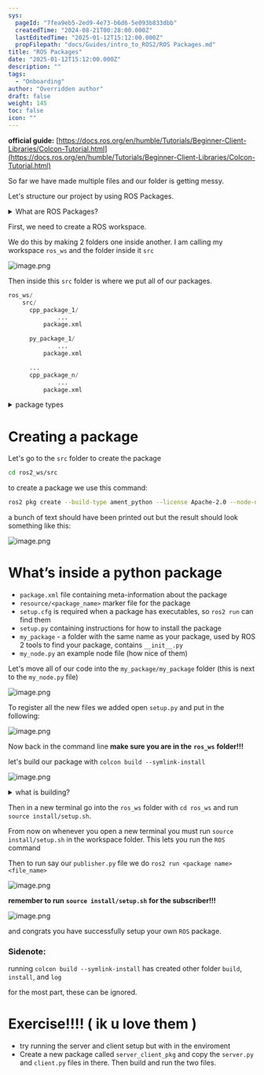```yaml
---
sys:
  pageId: "7fea9eb5-2ed9-4e73-b6d6-5e093b833dbb"
  createdTime: "2024-08-21T00:28:00.000Z"
  lastEditedTime: "2025-01-12T15:12:00.000Z"
  propFilepath: "docs/Guides/intro_to_ROS2/ROS Packages.md"
title: "ROS Packages"
date: "2025-01-12T15:12:00.000Z"
description: ""
tags:
  - "Onboarding"
author: "Overridden author"
draft: false
weight: 145
toc: false
icon: ""
---
```


**official guide:** [https://docs.ros.org/en/humble/Tutorials/Beginner-Client-Libraries/Colcon-Tutorial.html](https://docs.ros.org/en/humble/Tutorials/Beginner-Client-Libraries/Colcon-Tutorial.html)

So far we have made multiple files and our folder is getting messy.

Let's structure our project by using ROS Packages.

<details>

<summary>What are ROS Packages?</summary>

ROS Packages are, as the name implies, packages of code that are highly sharable between ROS developers.

They consist of a folder, `package.xml` file, and source code

```python
      cpp_package_1/
		      ... imagine much code files here ..
          package.xml
```

</details>

First, we need to create a ROS workspace.

We do this by making 2 folders one inside another. I am calling my workspace `ros_ws` and the folder inside it `src`

![image.png](https://prod-files-secure.s3.us-west-2.amazonaws.com/d518164a-d88e-44d1-a4ee-3adb3bd8bce0/70706947-fd18-4537-a67b-e12946812d31/image.png?X-Amz-Algorithm=AWS4-HMAC-SHA256&X-Amz-Content-Sha256=UNSIGNED-PAYLOAD&X-Amz-Credential=ASIAZI2LB46656DOK7L4%2F20250517%2Fus-west-2%2Fs3%2Faws4_request&X-Amz-Date=20250517T160926Z&X-Amz-Expires=3600&X-Amz-Security-Token=IQoJb3JpZ2luX2VjEKf%2F%2F%2F%2F%2F%2F%2F%2F%2F%2FwEaCXVzLXdlc3QtMiJHMEUCIGdHA5Lk0S4hl0CMPskjiEDpwMWUSHVppOybSATXrMNgAiEAwTgynYaoG2G0IekkY%2B84D049Be5ISVU2YVRtEgl7FmYq%2FwMIXxAAGgw2Mzc0MjMxODM4MDUiDFpyYinVmhtWvl1jCCrcA87QIEbcsafCrF8Maf%2FLJmBKzbaUyFL1bLa2%2BqgxGQaPmeviQeK0NyoKcmP%2Bj%2Bpi%2B9EJsmj8gjG5X7DXudQE8Z%2BVJawfvUf7QyaYcRC8uncylRXqMHirjPLgCx%2BHOfl7kOhLYmin784OwKu%2F3LoqoO1UUE9iUlVZ9Yx3zdls%2FMxRrXMn9aftmelGDBMeeSRrdq%2B8pqIoW5Aih3RT%2FelXrMFP2VKnYfWcl4U7qhIrjvMPpswoWVMi%2BS66Zf91fiDxGDTJ0hvkcu1MuhyFYjys2MkqdNAKG6PDyUj5joj166UmzNaIO7OLcqN%2FfByE8gl86eQiHBLUvdPIF1fIK%2BkoG1AanUUyd0olUKeiyB38duzmEyflw5c1D5r5AhZWz8boqOp8OqzqYVRA0vFtwG7ol2ILXYTiZNj3U0PoOeRgc8uxGoerlL9BVG0o97gPTTzQgO0Y16xUJfd9f2zI6z38ygTmIm3LgoUhWLfbQvfQg3yQt6pP5rfItWQ6C%2B8A%2BxmAKAiw7qMaEe4ySsXGJxbWuYSihV2r3rJ3Qu%2BF4yRZJS8le%2FLu14L%2Bbjei93VwYPyYBulsUtLPd6tAgvMAbr4qWOkZkalAH7SJLMlkOM6gluaRZDjTXEDJgG6uP7wsMJm2osEGOqUBqvP9IpVOTeb14%2BkJQ1SaWidi5f0jqvJohsxXw0fLn%2FduAG4MajnxwAIv99pLnZszIlNsjok%2Bt9zljFHbMOeU5v4YJLQEbE3Fyphof%2FBJc2y205j7YTLKYRiX7JM4TxZTAEH4CCepkPwAjjn%2B6Nr7pwiS32jpoYqWv6%2BC1Mp6IgZKpClCAYOuM6VTHSjJEi3J6yQbf11TYOM387bDwua%2BhrROxyYp&X-Amz-Signature=32dbdb86774395499b18e96089d80cb27a94cd241331136d8de5bbb4b081378a&X-Amz-SignedHeaders=host&x-id=GetObject)

Then inside this `src` folder is where we put all of our packages.

```python
ros_ws/
    src/
      cpp_package_1/
		      ...
          package.xml

      py_package_1/
		      ...
          package.xml

      ...
      cpp_package_n/
		      ...
          package.xml

```

<details>

<summary>package types</summary>

packages can be either `C++` or python.

the intern file structure is different for each but for this guide we will stick to creating python packages

</details>

# Creating a package

Let's go to the `src` folder to create the package

```bash
cd ros2_ws/src
```

to create a package we use this command:

```bash
ros2 pkg create --build-type ament_python --license Apache-2.0 --node-name my_node my_package
```

a bunch of text should have been printed out but the result should look something like this:

![image.png](https://prod-files-secure.s3.us-west-2.amazonaws.com/d518164a-d88e-44d1-a4ee-3adb3bd8bce0/e6cf1e3f-8512-4a3e-b131-079f800bf3e8/image.png?X-Amz-Algorithm=AWS4-HMAC-SHA256&X-Amz-Content-Sha256=UNSIGNED-PAYLOAD&X-Amz-Credential=ASIAZI2LB46656DOK7L4%2F20250517%2Fus-west-2%2Fs3%2Faws4_request&X-Amz-Date=20250517T160926Z&X-Amz-Expires=3600&X-Amz-Security-Token=IQoJb3JpZ2luX2VjEKf%2F%2F%2F%2F%2F%2F%2F%2F%2F%2FwEaCXVzLXdlc3QtMiJHMEUCIGdHA5Lk0S4hl0CMPskjiEDpwMWUSHVppOybSATXrMNgAiEAwTgynYaoG2G0IekkY%2B84D049Be5ISVU2YVRtEgl7FmYq%2FwMIXxAAGgw2Mzc0MjMxODM4MDUiDFpyYinVmhtWvl1jCCrcA87QIEbcsafCrF8Maf%2FLJmBKzbaUyFL1bLa2%2BqgxGQaPmeviQeK0NyoKcmP%2Bj%2Bpi%2B9EJsmj8gjG5X7DXudQE8Z%2BVJawfvUf7QyaYcRC8uncylRXqMHirjPLgCx%2BHOfl7kOhLYmin784OwKu%2F3LoqoO1UUE9iUlVZ9Yx3zdls%2FMxRrXMn9aftmelGDBMeeSRrdq%2B8pqIoW5Aih3RT%2FelXrMFP2VKnYfWcl4U7qhIrjvMPpswoWVMi%2BS66Zf91fiDxGDTJ0hvkcu1MuhyFYjys2MkqdNAKG6PDyUj5joj166UmzNaIO7OLcqN%2FfByE8gl86eQiHBLUvdPIF1fIK%2BkoG1AanUUyd0olUKeiyB38duzmEyflw5c1D5r5AhZWz8boqOp8OqzqYVRA0vFtwG7ol2ILXYTiZNj3U0PoOeRgc8uxGoerlL9BVG0o97gPTTzQgO0Y16xUJfd9f2zI6z38ygTmIm3LgoUhWLfbQvfQg3yQt6pP5rfItWQ6C%2B8A%2BxmAKAiw7qMaEe4ySsXGJxbWuYSihV2r3rJ3Qu%2BF4yRZJS8le%2FLu14L%2Bbjei93VwYPyYBulsUtLPd6tAgvMAbr4qWOkZkalAH7SJLMlkOM6gluaRZDjTXEDJgG6uP7wsMJm2osEGOqUBqvP9IpVOTeb14%2BkJQ1SaWidi5f0jqvJohsxXw0fLn%2FduAG4MajnxwAIv99pLnZszIlNsjok%2Bt9zljFHbMOeU5v4YJLQEbE3Fyphof%2FBJc2y205j7YTLKYRiX7JM4TxZTAEH4CCepkPwAjjn%2B6Nr7pwiS32jpoYqWv6%2BC1Mp6IgZKpClCAYOuM6VTHSjJEi3J6yQbf11TYOM387bDwua%2BhrROxyYp&X-Amz-Signature=a532ae1a7510950154563213706b63388c00e2668b25278158287e6914f02be9&X-Amz-SignedHeaders=host&x-id=GetObject)

# What’s inside a python package

- `package.xml` file containing meta-information about the package
- `resource/<package_name>` marker file for the package
- `setup.cfg` is required when a package has executables, so `ros2 run` can find them
- `setup.py` containing instructions for how to install the package
- `my_package` - a folder with the same name as your package, used by ROS 2 tools to find your package, contains `__init__.py`
- `my_node.py` an example node file (how nice of them)

Let's move all of our code into the `my_package/my_package` folder (this is next to the `my_node.py` file)

![image.png](https://prod-files-secure.s3.us-west-2.amazonaws.com/d518164a-d88e-44d1-a4ee-3adb3bd8bce0/9ce58f11-0da9-4d3e-b86d-506a9685d378/image.png?X-Amz-Algorithm=AWS4-HMAC-SHA256&X-Amz-Content-Sha256=UNSIGNED-PAYLOAD&X-Amz-Credential=ASIAZI2LB46656DOK7L4%2F20250517%2Fus-west-2%2Fs3%2Faws4_request&X-Amz-Date=20250517T160926Z&X-Amz-Expires=3600&X-Amz-Security-Token=IQoJb3JpZ2luX2VjEKf%2F%2F%2F%2F%2F%2F%2F%2F%2F%2FwEaCXVzLXdlc3QtMiJHMEUCIGdHA5Lk0S4hl0CMPskjiEDpwMWUSHVppOybSATXrMNgAiEAwTgynYaoG2G0IekkY%2B84D049Be5ISVU2YVRtEgl7FmYq%2FwMIXxAAGgw2Mzc0MjMxODM4MDUiDFpyYinVmhtWvl1jCCrcA87QIEbcsafCrF8Maf%2FLJmBKzbaUyFL1bLa2%2BqgxGQaPmeviQeK0NyoKcmP%2Bj%2Bpi%2B9EJsmj8gjG5X7DXudQE8Z%2BVJawfvUf7QyaYcRC8uncylRXqMHirjPLgCx%2BHOfl7kOhLYmin784OwKu%2F3LoqoO1UUE9iUlVZ9Yx3zdls%2FMxRrXMn9aftmelGDBMeeSRrdq%2B8pqIoW5Aih3RT%2FelXrMFP2VKnYfWcl4U7qhIrjvMPpswoWVMi%2BS66Zf91fiDxGDTJ0hvkcu1MuhyFYjys2MkqdNAKG6PDyUj5joj166UmzNaIO7OLcqN%2FfByE8gl86eQiHBLUvdPIF1fIK%2BkoG1AanUUyd0olUKeiyB38duzmEyflw5c1D5r5AhZWz8boqOp8OqzqYVRA0vFtwG7ol2ILXYTiZNj3U0PoOeRgc8uxGoerlL9BVG0o97gPTTzQgO0Y16xUJfd9f2zI6z38ygTmIm3LgoUhWLfbQvfQg3yQt6pP5rfItWQ6C%2B8A%2BxmAKAiw7qMaEe4ySsXGJxbWuYSihV2r3rJ3Qu%2BF4yRZJS8le%2FLu14L%2Bbjei93VwYPyYBulsUtLPd6tAgvMAbr4qWOkZkalAH7SJLMlkOM6gluaRZDjTXEDJgG6uP7wsMJm2osEGOqUBqvP9IpVOTeb14%2BkJQ1SaWidi5f0jqvJohsxXw0fLn%2FduAG4MajnxwAIv99pLnZszIlNsjok%2Bt9zljFHbMOeU5v4YJLQEbE3Fyphof%2FBJc2y205j7YTLKYRiX7JM4TxZTAEH4CCepkPwAjjn%2B6Nr7pwiS32jpoYqWv6%2BC1Mp6IgZKpClCAYOuM6VTHSjJEi3J6yQbf11TYOM387bDwua%2BhrROxyYp&X-Amz-Signature=c97a10d0a503823275dff27bd08ad657f9a43807a980cb72d219cd3cb2892db2&X-Amz-SignedHeaders=host&x-id=GetObject)

To register all the new files we added open `setup.py` and put in the following:

![image.png](https://prod-files-secure.s3.us-west-2.amazonaws.com/d518164a-d88e-44d1-a4ee-3adb3bd8bce0/1cd7c262-4cae-4496-9d75-c178537d24a2/image.png?X-Amz-Algorithm=AWS4-HMAC-SHA256&X-Amz-Content-Sha256=UNSIGNED-PAYLOAD&X-Amz-Credential=ASIAZI2LB46656DOK7L4%2F20250517%2Fus-west-2%2Fs3%2Faws4_request&X-Amz-Date=20250517T160926Z&X-Amz-Expires=3600&X-Amz-Security-Token=IQoJb3JpZ2luX2VjEKf%2F%2F%2F%2F%2F%2F%2F%2F%2F%2FwEaCXVzLXdlc3QtMiJHMEUCIGdHA5Lk0S4hl0CMPskjiEDpwMWUSHVppOybSATXrMNgAiEAwTgynYaoG2G0IekkY%2B84D049Be5ISVU2YVRtEgl7FmYq%2FwMIXxAAGgw2Mzc0MjMxODM4MDUiDFpyYinVmhtWvl1jCCrcA87QIEbcsafCrF8Maf%2FLJmBKzbaUyFL1bLa2%2BqgxGQaPmeviQeK0NyoKcmP%2Bj%2Bpi%2B9EJsmj8gjG5X7DXudQE8Z%2BVJawfvUf7QyaYcRC8uncylRXqMHirjPLgCx%2BHOfl7kOhLYmin784OwKu%2F3LoqoO1UUE9iUlVZ9Yx3zdls%2FMxRrXMn9aftmelGDBMeeSRrdq%2B8pqIoW5Aih3RT%2FelXrMFP2VKnYfWcl4U7qhIrjvMPpswoWVMi%2BS66Zf91fiDxGDTJ0hvkcu1MuhyFYjys2MkqdNAKG6PDyUj5joj166UmzNaIO7OLcqN%2FfByE8gl86eQiHBLUvdPIF1fIK%2BkoG1AanUUyd0olUKeiyB38duzmEyflw5c1D5r5AhZWz8boqOp8OqzqYVRA0vFtwG7ol2ILXYTiZNj3U0PoOeRgc8uxGoerlL9BVG0o97gPTTzQgO0Y16xUJfd9f2zI6z38ygTmIm3LgoUhWLfbQvfQg3yQt6pP5rfItWQ6C%2B8A%2BxmAKAiw7qMaEe4ySsXGJxbWuYSihV2r3rJ3Qu%2BF4yRZJS8le%2FLu14L%2Bbjei93VwYPyYBulsUtLPd6tAgvMAbr4qWOkZkalAH7SJLMlkOM6gluaRZDjTXEDJgG6uP7wsMJm2osEGOqUBqvP9IpVOTeb14%2BkJQ1SaWidi5f0jqvJohsxXw0fLn%2FduAG4MajnxwAIv99pLnZszIlNsjok%2Bt9zljFHbMOeU5v4YJLQEbE3Fyphof%2FBJc2y205j7YTLKYRiX7JM4TxZTAEH4CCepkPwAjjn%2B6Nr7pwiS32jpoYqWv6%2BC1Mp6IgZKpClCAYOuM6VTHSjJEi3J6yQbf11TYOM387bDwua%2BhrROxyYp&X-Amz-Signature=3a41fd49a0bfa75105f39f31c144c89f952d359d0dade9257a39f685aa692bf8&X-Amz-SignedHeaders=host&x-id=GetObject)

Now back in the command line **make sure you are in the** **`ros_ws`** **folder!!!**

let's build our package with `colcon build --symlink-install`

![image.png](https://prod-files-secure.s3.us-west-2.amazonaws.com/d518164a-d88e-44d1-a4ee-3adb3bd8bce0/2f2a0d27-b173-48fd-b189-5f5c0ce65619/image.png?X-Amz-Algorithm=AWS4-HMAC-SHA256&X-Amz-Content-Sha256=UNSIGNED-PAYLOAD&X-Amz-Credential=ASIAZI2LB46656DOK7L4%2F20250517%2Fus-west-2%2Fs3%2Faws4_request&X-Amz-Date=20250517T160926Z&X-Amz-Expires=3600&X-Amz-Security-Token=IQoJb3JpZ2luX2VjEKf%2F%2F%2F%2F%2F%2F%2F%2F%2F%2FwEaCXVzLXdlc3QtMiJHMEUCIGdHA5Lk0S4hl0CMPskjiEDpwMWUSHVppOybSATXrMNgAiEAwTgynYaoG2G0IekkY%2B84D049Be5ISVU2YVRtEgl7FmYq%2FwMIXxAAGgw2Mzc0MjMxODM4MDUiDFpyYinVmhtWvl1jCCrcA87QIEbcsafCrF8Maf%2FLJmBKzbaUyFL1bLa2%2BqgxGQaPmeviQeK0NyoKcmP%2Bj%2Bpi%2B9EJsmj8gjG5X7DXudQE8Z%2BVJawfvUf7QyaYcRC8uncylRXqMHirjPLgCx%2BHOfl7kOhLYmin784OwKu%2F3LoqoO1UUE9iUlVZ9Yx3zdls%2FMxRrXMn9aftmelGDBMeeSRrdq%2B8pqIoW5Aih3RT%2FelXrMFP2VKnYfWcl4U7qhIrjvMPpswoWVMi%2BS66Zf91fiDxGDTJ0hvkcu1MuhyFYjys2MkqdNAKG6PDyUj5joj166UmzNaIO7OLcqN%2FfByE8gl86eQiHBLUvdPIF1fIK%2BkoG1AanUUyd0olUKeiyB38duzmEyflw5c1D5r5AhZWz8boqOp8OqzqYVRA0vFtwG7ol2ILXYTiZNj3U0PoOeRgc8uxGoerlL9BVG0o97gPTTzQgO0Y16xUJfd9f2zI6z38ygTmIm3LgoUhWLfbQvfQg3yQt6pP5rfItWQ6C%2B8A%2BxmAKAiw7qMaEe4ySsXGJxbWuYSihV2r3rJ3Qu%2BF4yRZJS8le%2FLu14L%2Bbjei93VwYPyYBulsUtLPd6tAgvMAbr4qWOkZkalAH7SJLMlkOM6gluaRZDjTXEDJgG6uP7wsMJm2osEGOqUBqvP9IpVOTeb14%2BkJQ1SaWidi5f0jqvJohsxXw0fLn%2FduAG4MajnxwAIv99pLnZszIlNsjok%2Bt9zljFHbMOeU5v4YJLQEbE3Fyphof%2FBJc2y205j7YTLKYRiX7JM4TxZTAEH4CCepkPwAjjn%2B6Nr7pwiS32jpoYqWv6%2BC1Mp6IgZKpClCAYOuM6VTHSjJEi3J6yQbf11TYOM387bDwua%2BhrROxyYp&X-Amz-Signature=77d32a061253f0abbb04b11438a57dc6469f95301f5f2488a9d0340de4f2b2c8&X-Amz-SignedHeaders=host&x-id=GetObject)

<details>

<summary>what is building?</summary>

if you are a CS major at Rose-Hulman you will learn the answer to this in CSSE132

but TLDR; is it combines all the code files into one program that can be run easily 

</details>

Then in a new terminal go into the `ros_ws` folder with `cd ros_ws` and run `source install/setup.sh`. 

From now on whenever you open a new terminal you must run `source install/setup.sh` in the workspace folder. This lets you run the `ROS` command

Then to run say our `publisher.py` file we do `ros2 run <package name> <file_name>`

![image.png](https://prod-files-secure.s3.us-west-2.amazonaws.com/d518164a-d88e-44d1-a4ee-3adb3bd8bce0/4f4b1219-3a44-4632-aa0a-ce3471699f59/image.png?X-Amz-Algorithm=AWS4-HMAC-SHA256&X-Amz-Content-Sha256=UNSIGNED-PAYLOAD&X-Amz-Credential=ASIAZI2LB46656DOK7L4%2F20250517%2Fus-west-2%2Fs3%2Faws4_request&X-Amz-Date=20250517T160926Z&X-Amz-Expires=3600&X-Amz-Security-Token=IQoJb3JpZ2luX2VjEKf%2F%2F%2F%2F%2F%2F%2F%2F%2F%2FwEaCXVzLXdlc3QtMiJHMEUCIGdHA5Lk0S4hl0CMPskjiEDpwMWUSHVppOybSATXrMNgAiEAwTgynYaoG2G0IekkY%2B84D049Be5ISVU2YVRtEgl7FmYq%2FwMIXxAAGgw2Mzc0MjMxODM4MDUiDFpyYinVmhtWvl1jCCrcA87QIEbcsafCrF8Maf%2FLJmBKzbaUyFL1bLa2%2BqgxGQaPmeviQeK0NyoKcmP%2Bj%2Bpi%2B9EJsmj8gjG5X7DXudQE8Z%2BVJawfvUf7QyaYcRC8uncylRXqMHirjPLgCx%2BHOfl7kOhLYmin784OwKu%2F3LoqoO1UUE9iUlVZ9Yx3zdls%2FMxRrXMn9aftmelGDBMeeSRrdq%2B8pqIoW5Aih3RT%2FelXrMFP2VKnYfWcl4U7qhIrjvMPpswoWVMi%2BS66Zf91fiDxGDTJ0hvkcu1MuhyFYjys2MkqdNAKG6PDyUj5joj166UmzNaIO7OLcqN%2FfByE8gl86eQiHBLUvdPIF1fIK%2BkoG1AanUUyd0olUKeiyB38duzmEyflw5c1D5r5AhZWz8boqOp8OqzqYVRA0vFtwG7ol2ILXYTiZNj3U0PoOeRgc8uxGoerlL9BVG0o97gPTTzQgO0Y16xUJfd9f2zI6z38ygTmIm3LgoUhWLfbQvfQg3yQt6pP5rfItWQ6C%2B8A%2BxmAKAiw7qMaEe4ySsXGJxbWuYSihV2r3rJ3Qu%2BF4yRZJS8le%2FLu14L%2Bbjei93VwYPyYBulsUtLPd6tAgvMAbr4qWOkZkalAH7SJLMlkOM6gluaRZDjTXEDJgG6uP7wsMJm2osEGOqUBqvP9IpVOTeb14%2BkJQ1SaWidi5f0jqvJohsxXw0fLn%2FduAG4MajnxwAIv99pLnZszIlNsjok%2Bt9zljFHbMOeU5v4YJLQEbE3Fyphof%2FBJc2y205j7YTLKYRiX7JM4TxZTAEH4CCepkPwAjjn%2B6Nr7pwiS32jpoYqWv6%2BC1Mp6IgZKpClCAYOuM6VTHSjJEi3J6yQbf11TYOM387bDwua%2BhrROxyYp&X-Amz-Signature=d291c42e78ad279765ea97e79ef9b39f86fae1193200ce81b5eecc5a207e8450&X-Amz-SignedHeaders=host&x-id=GetObject)

**remember to run** **`source install/setup.sh`** **for the subscriber!!!**

![image.png](https://prod-files-secure.s3.us-west-2.amazonaws.com/d518164a-d88e-44d1-a4ee-3adb3bd8bce0/02121119-dad4-49ec-8356-c956108b4243/image.png?X-Amz-Algorithm=AWS4-HMAC-SHA256&X-Amz-Content-Sha256=UNSIGNED-PAYLOAD&X-Amz-Credential=ASIAZI2LB46656DOK7L4%2F20250517%2Fus-west-2%2Fs3%2Faws4_request&X-Amz-Date=20250517T160926Z&X-Amz-Expires=3600&X-Amz-Security-Token=IQoJb3JpZ2luX2VjEKf%2F%2F%2F%2F%2F%2F%2F%2F%2F%2FwEaCXVzLXdlc3QtMiJHMEUCIGdHA5Lk0S4hl0CMPskjiEDpwMWUSHVppOybSATXrMNgAiEAwTgynYaoG2G0IekkY%2B84D049Be5ISVU2YVRtEgl7FmYq%2FwMIXxAAGgw2Mzc0MjMxODM4MDUiDFpyYinVmhtWvl1jCCrcA87QIEbcsafCrF8Maf%2FLJmBKzbaUyFL1bLa2%2BqgxGQaPmeviQeK0NyoKcmP%2Bj%2Bpi%2B9EJsmj8gjG5X7DXudQE8Z%2BVJawfvUf7QyaYcRC8uncylRXqMHirjPLgCx%2BHOfl7kOhLYmin784OwKu%2F3LoqoO1UUE9iUlVZ9Yx3zdls%2FMxRrXMn9aftmelGDBMeeSRrdq%2B8pqIoW5Aih3RT%2FelXrMFP2VKnYfWcl4U7qhIrjvMPpswoWVMi%2BS66Zf91fiDxGDTJ0hvkcu1MuhyFYjys2MkqdNAKG6PDyUj5joj166UmzNaIO7OLcqN%2FfByE8gl86eQiHBLUvdPIF1fIK%2BkoG1AanUUyd0olUKeiyB38duzmEyflw5c1D5r5AhZWz8boqOp8OqzqYVRA0vFtwG7ol2ILXYTiZNj3U0PoOeRgc8uxGoerlL9BVG0o97gPTTzQgO0Y16xUJfd9f2zI6z38ygTmIm3LgoUhWLfbQvfQg3yQt6pP5rfItWQ6C%2B8A%2BxmAKAiw7qMaEe4ySsXGJxbWuYSihV2r3rJ3Qu%2BF4yRZJS8le%2FLu14L%2Bbjei93VwYPyYBulsUtLPd6tAgvMAbr4qWOkZkalAH7SJLMlkOM6gluaRZDjTXEDJgG6uP7wsMJm2osEGOqUBqvP9IpVOTeb14%2BkJQ1SaWidi5f0jqvJohsxXw0fLn%2FduAG4MajnxwAIv99pLnZszIlNsjok%2Bt9zljFHbMOeU5v4YJLQEbE3Fyphof%2FBJc2y205j7YTLKYRiX7JM4TxZTAEH4CCepkPwAjjn%2B6Nr7pwiS32jpoYqWv6%2BC1Mp6IgZKpClCAYOuM6VTHSjJEi3J6yQbf11TYOM387bDwua%2BhrROxyYp&X-Amz-Signature=2e928655b187772e3a8d609e7538746ddb60b04e7983b8668a7698a61e7a1f79&X-Amz-SignedHeaders=host&x-id=GetObject)

and congrats you have successfully setup your own `ROS` package.

### Sidenote:

running `colcon build --symlink-install` has created other folder `build`, `install`, and `log`

for the most part, these can be ignored.

# Exercise!!!! ( ik u love them )

- try running the server and client setup but with in the enviroment
- Create a new package called `server_client_pkg` and copy the `server.py` and `client.py` files in there. Then build and run the two files.
